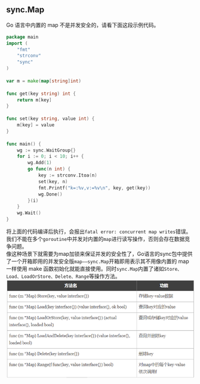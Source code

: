 
## sync.Map
Go 语言中内置的 map 不是并发安全的，请看下面这段示例代码。
```go
package main
import (
	"fmt"
	"strconv"
	"sync"
)

var m = make(map[string]int)

func get(key string) int {
	return m[key]
}

func set(key string, value int) {
	m[key] = value
}

func main() {
	wg := sync.WaitGroup{}
	for i := 0; i < 10; i++ {
		wg.Add(1)
		go func(n int) {
			key := strconv.Itoa(n)
			set(key, n)
			fmt.Printf("k=:%v,v:=%v\n", key, get(key))
			wg.Done()
		}(i)
	}
	wg.Wait()
}
```
将上面的代码编译后执行，会报出`fatal error: concurrent map writes`错误。我们不能在多个`goroutine`中并发对内置的`map`进行读写操作，否则会存在数据竞争问题。   
像这种场景下就需要为map加锁来保证并发的安全性了，Go语言的sync包中提供了一个开箱即用的并发安全版`map——sync.Map`开箱即用表示其不用像内置的 map 一样使用 make 函数初始化就能直接使用。同时`sync.Map`内置了诸如`Store、Load、LoadOrStore、Delete、Range`等操作方法。  
![sync_map](./assets/map-1646039968082.png)
